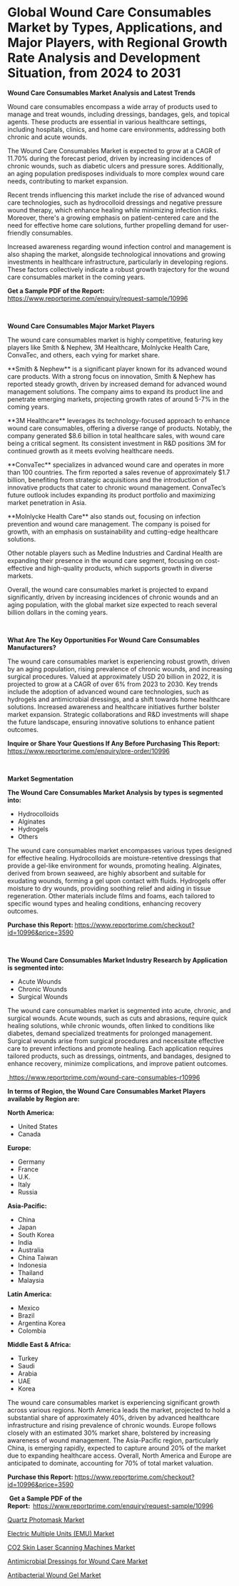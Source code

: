<p><h1>Global Wound Care Consumables Market by Types, Applications, and Major Players, with Regional Growth Rate Analysis and Development Situation, from 2024 to 2031</h1></p><p><strong>Wound Care Consumables Market Analysis and Latest Trends</strong></p>
<p><p>Wound care consumables encompass a wide array of products used to manage and treat wounds, including dressings, bandages, gels, and topical agents. These products are essential in various healthcare settings, including hospitals, clinics, and home care environments, addressing both chronic and acute wounds.</p><p>The Wound Care Consumables Market is expected to grow at a CAGR of 11.70% during the forecast period, driven by increasing incidences of chronic wounds, such as diabetic ulcers and pressure sores. Additionally, an aging population predisposes individuals to more complex wound care needs, contributing to market expansion. </p><p>Recent trends influencing this market include the rise of advanced wound care technologies, such as hydrocolloid dressings and negative pressure wound therapy, which enhance healing while minimizing infection risks. Moreover, there's a growing emphasis on patient-centered care and the need for effective home care solutions, further propelling demand for user-friendly consumables. </p><p>Increased awareness regarding wound infection control and management is also shaping the market, alongside technological innovations and growing investments in healthcare infrastructure, particularly in developing regions. These factors collectively indicate a robust growth trajectory for the wound care consumables market in the coming years.</p></p>
<p><strong>Get a Sample PDF of the Report:&nbsp;</strong> <a href="https://www.reportprime.com/enquiry/request-sample/10996">https://www.reportprime.com/enquiry/request-sample/10996</a></p>
<p>&nbsp;</p>
<p><strong>Wound Care Consumables Major Market Players</strong></p>
<p><p>The wound care consumables market is highly competitive, featuring key players like Smith & Nephew, 3M Healthcare, Molnlycke Health Care, ConvaTec, and others, each vying for market share.</p><p>**Smith & Nephew** is a significant player known for its advanced wound care products. With a strong focus on innovation, Smith & Nephew has reported steady growth, driven by increased demand for advanced wound management solutions. The company aims to expand its product line and penetrate emerging markets, projecting growth rates of around 5-7% in the coming years.</p><p>**3M Healthcare** leverages its technology-focused approach to enhance wound care consumables, offering a diverse range of products. Notably, the company generated $8.6 billion in total healthcare sales, with wound care being a critical segment. Its consistent investment in R&D positions 3M for continued growth as it meets evolving healthcare needs.</p><p>**ConvaTec** specializes in advanced wound care and operates in more than 100 countries. The firm reported a sales revenue of approximately $1.7 billion, benefiting from strategic acquisitions and the introduction of innovative products that cater to chronic wound management. ConvaTec’s future outlook includes expanding its product portfolio and maximizing market penetration in Asia.</p><p>**Molnlycke Health Care** also stands out, focusing on infection prevention and wound care management. The company is poised for growth, with an emphasis on sustainability and cutting-edge healthcare solutions. </p><p>Other notable players such as Medline Industries and Cardinal Health are expanding their presence in the wound care segment, focusing on cost-effective and high-quality products, which supports growth in diverse markets.</p><p>Overall, the wound care consumables market is projected to expand significantly, driven by increasing incidences of chronic wounds and an aging population, with the global market size expected to reach several billion dollars in the coming years.</p></p>
<p>&nbsp;</p>
<p><strong>What Are The Key Opportunities For Wound Care Consumables Manufacturers?</strong></p>
<p><p>The wound care consumables market is experiencing robust growth, driven by an aging population, rising prevalence of chronic wounds, and increasing surgical procedures. Valued at approximately USD 20 billion in 2022, it is projected to grow at a CAGR of over 6% from 2023 to 2030. Key trends include the adoption of advanced wound care technologies, such as hydrogels and antimicrobial dressings, and a shift towards home healthcare solutions. Increased awareness and healthcare initiatives further bolster market expansion. Strategic collaborations and R&D investments will shape the future landscape, ensuring innovative solutions to enhance patient outcomes.</p></p>
<p><strong>Inquire or Share Your Questions If Any Before Purchasing This Report:</strong> <a href="https://www.reportprime.com/enquiry/pre-order/10996">https://www.reportprime.com/enquiry/pre-order/10996</a></p>
<p>&nbsp;</p>
<p><strong>Market Segmentation</strong></p>
<p><strong>The Wound Care Consumables Market Analysis by types is segmented into:</strong></p>
<p><ul><li>Hydrocolloids</li><li>Alginates</li><li>Hydrogels</li><li>Others</li></ul></p>
<p><p>The wound care consumables market encompasses various types designed for effective healing. Hydrocolloids are moisture-retentive dressings that provide a gel-like environment for wounds, promoting healing. Alginates, derived from brown seaweed, are highly absorbent and suitable for exudating wounds, forming a gel upon contact with fluids. Hydrogels offer moisture to dry wounds, providing soothing relief and aiding in tissue regeneration. Other materials include films and foams, each tailored to specific wound types and healing conditions, enhancing recovery outcomes.</p></p>
<p><strong>Purchase this Report:&nbsp;</strong><a href="https://www.reportprime.com/checkout?id=10996&price=3590">https://www.reportprime.com/checkout?id=10996&price=3590</a></p>
<p>&nbsp;</p>
<p><strong>The Wound Care Consumables Market Industry Research by Application is segmented into:</strong></p>
<p><ul><li>Acute Wounds</li><li>Chronic Wounds</li><li>Surgical Wounds</li></ul></p>
<p><p>The wound care consumables market is segmented into acute, chronic, and surgical wounds. Acute wounds, such as cuts and abrasions, require quick healing solutions, while chronic wounds, often linked to conditions like diabetes, demand specialized treatments for prolonged management. Surgical wounds arise from surgical procedures and necessitate effective care to prevent infections and promote healing. Each application requires tailored products, such as dressings, ointments, and bandages, designed to enhance recovery, minimize complications, and improve patient outcomes.</p></p>
<p><a href="https://www.reportprime.com/wound-care-consumables-r10996">&nbsp;https://www.reportprime.com/wound-care-consumables-r10996</a></p>
<p><strong>In terms of Region, the Wound Care Consumables Market Players available by Region are:</strong></p>
<p>
    <p> <strong> North America: </strong>
        <ul>
            <li>United States</li>
            <li>Canada</li>
        </ul>
        </p> 
    <p> <strong> Europe: </strong>
        <ul>
            <li>Germany</li>
            <li>France</li>
            <li>U.K.</li>
            <li>Italy</li>
            <li>Russia</li>
        </ul>
        </p> 
    <p> <strong> Asia-Pacific: </strong>
        <ul>
            <li>China</li>
            <li>Japan</li>
            <li>South Korea</li>
            <li>India</li>
            <li>Australia</li>
            <li>China Taiwan</li>
            <li>Indonesia</li>
            <li>Thailand</li>
            <li>Malaysia</li>
        </ul>
        </p> 
    <p> <strong> Latin America: </strong>
        <ul>
            <li>Mexico</li>
            <li>Brazil</li>
            <li>Argentina Korea</li>
            <li>Colombia</li>
        </ul>
        </p> 
    <p> <strong> Middle East & Africa: </strong>
        <ul>
            <li>Turkey</li>
            <li>Saudi</li>
            <li>Arabia</li>
            <li>UAE</li>
            <li>Korea</li>
        </ul>
    </p>
    </p>
<p><p>The wound care consumables market is experiencing significant growth across various regions. North America leads the market, projected to hold a substantial share of approximately 40%, driven by advanced healthcare infrastructure and rising prevalence of chronic wounds. Europe follows closely with an estimated 30% market share, bolstered by increasing awareness of wound management. The Asia-Pacific region, particularly China, is emerging rapidly, expected to capture around 20% of the market due to expanding healthcare access. Overall, North America and Europe are anticipated to dominate, accounting for 70% of total market valuation.</p></p>
<p><strong>Purchase this Report: </strong><a href="https://www.reportprime.com/checkout?id=10996&price=3590">https://www.reportprime.com/checkout?id=10996&price=3590</a></p>
<p>&nbsp;<strong>Get a Sample PDF of the Report:&nbsp;&nbsp;</strong><a href="https://www.reportprime.com/enquiry/request-sample/10996">https://www.reportprime.com/enquiry/request-sample/10996</a></p>
<p><strong></strong></p>
<p><p><a href="https://www.linkedin.com/pulse/quartz-photomask-market-outlook-forecast-from-2024-2031-1oudf?trackingId=bj%2F%2BjdQUQ5agDMg9XF%2FLHg%3D%3D">Quartz Photomask Market</a></p><p><a href="https://medium.com/@m.muhlisin.sin_83756/the-market-study-covers-the-electric-multiple-units-emu-market-across-various-segments-ec980a2c07f9">Electric Multiple Units (EMU) Market</a></p><p><a href="https://medium.com/@m.muhlisin.sin_83756/this-co2-skin-laser-scanning-machines-market-research-report-evaluates-the-key-market-trends-3a718809ac3b">CO2 Skin Laser Scanning Machines Market</a></p><p><a href="https://github.com/aiko92han/Market-Research-Report-List-1/blob/main/antimicrobial-dressings-for-wound-care-market.md">Antimicrobial Dressings for Wound Care Market</a></p><p><a href="https://github.com/michaelhall412/Market-Research-Report-List-1/blob/main/antibacterial-wound-gel-market.md">Antibacterial Wound Gel Market</a></p></p>